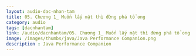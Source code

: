 ```yaml
---
layout: audio-dac-nhan-tam
title: 05. Chương 1_ Muốn lấy mật thì đừng phá tổ ong 
category: audio
tags: [dacnhantam]
link: /audio/dacnhantam/05. Chương 1_ Muốn lấy mật thì đừng phá tổ ong.mp3 
image: /images/thumbs/java/Java Performance Companion.png
description : Java Performance Companion 
---
```












